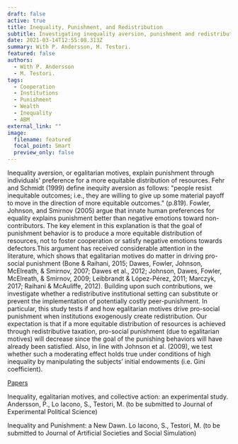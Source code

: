 ```yaml
---
draft: false
active: true
title: Inequality, Punishment, and Redistribution
subtitle: Investigating inequality aversion, punishment and redistribution preferences using experimental and ABM methods.
date: 2021-03-14T12:55:08.313Z
summary: With P. Andersson, M. Testori.
featured: false
authors:
  - With P. Andersson
  - M. Testori.
tags:
  - Cooperation
  - Institutions
  - Punishment
  - Wealth
  - Inequality
  - ABM
external_link: ""
image:
  filename: featured
  focal_point: Smart
  preview_only: false
---
```

Inequality aversion, or egalitarian motives, explain punishment through individuals' preference for a more equitable distribution of resources. Fehr and Schmidt (1999) define inequity aversion as follows: "people resist inequitable outcomes; i.e., they are willing to give up some material payoff to move in the direction of more equitable outcomes." (p.819). Fowler, Johnson, and Smirnov (2005) argue that innate human preferences for equality explains punishment better than negative emotions toward non-contributors. The key element in this explanation is that the goal of punishment behavior is to produce a more equitable distribution of resources, not to foster cooperation or satisfy negative emotions towards defectors.This argument has received considerable attention in the literature, which shows that egalitarian motives do matter in driving pro-social punishment (Bone & Raihani, 2015; Dawes, Fowler, Johnson, McElreath, & Smirnov, 2007; Dawes et al., 2012; Johnson, Dawes, Fowler, McElreath, & Smirnov, 2009; Leibbrandt & López-Pérez, 2011; Marczyk, 2017; Raihani & McAuliffe, 2012). Building upon such contributions, we investigate whether a redistributive institutional setting can substitute or prevent the implementation of potentially costly peer-punishment. In particular, this study tests if and how egalitarian motives drive pro-social punishment when institutions exogenously create redistribution. Our expectation is that if a more equitable distribution of resources is achieved through redistributive taxation, pro-social punishment (due to egalitarian motives) will decrease since the goal of the punishing behaviors will have already been satisfied. Also, in line with Johnson et al. (2009), we test whether such a moderating effect holds true under conditions of high inequality by manipulating the subjects’ initial endowments (i.e. Gini coefficient).

<u>Papers</u> 

Inequality, egalitarian motives, and collective action: an experimental study.
Andersson, P., Lo Iacono, S., Testori, M. (to be submitted to Journal of Experimental Political Science) 

Inequality and Punishment: a New Dawn.
Lo Iacono, S., Testori, M. (to be submitted to Journal of Artificial Societies and Social Simulation) 

